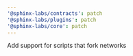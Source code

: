 ```yaml
---
'@sphinx-labs/contracts': patch
'@sphinx-labs/plugins': patch
'@sphinx-labs/core': patch
---
```


Add support for scripts that fork networks
